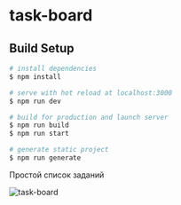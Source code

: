 # task-board

## Build Setup

```bash
# install dependencies
$ npm install

# serve with hot reload at localhost:3000
$ npm run dev

# build for production and launch server
$ npm run build
$ npm run start

# generate static project
$ npm run generate
```
Простой список заданий

![task-board](https://user-images.githubusercontent.com/44471576/178224700-d1b42066-771a-4a14-966e-97ae6d3e3c0a.png)
